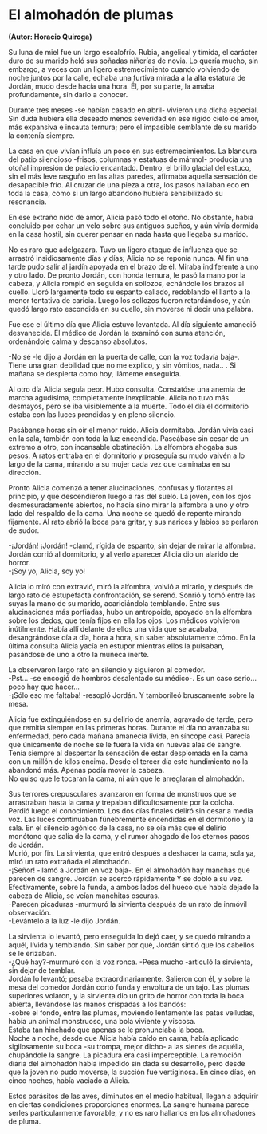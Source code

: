 # El almohadón de plumas

**(Autor: Horacio Quiroga)**

Su luna de miel fue un largo escalofrío. Rubia, angelical y tímida, el
carácter duro de su marido heló sus soñadas niñerías de novia. Lo
quería mucho, sin embargo, a veces con un ligero estremecimiento cuando
volviendo de noche juntos por la calle, echaba una furtiva mirada a la
alta estatura de Jordán, mudo desde hacía una hora. Él, por su parte,
la amaba profundamente, sin darlo a conocer.

Durante tres meses -se habían casado en abril- vivieron una dicha
especial. Sin duda hubiera ella deseado menos severidad en ese rígido
cielo de amor, más expansiva e incauta ternura; pero el impasible
semblante de su marido la contenía siempre.

La casa en que vivían influía un poco en sus estremecimientos. La
blancura del patio silencioso -frisos, columnas y estatuas de mármol-
producía una otoñal impresión de palacio encantado. Dentro, el brillo
glacial del estuco, sin el más leve rasguño en las altas paredes,
afirmaba aquella sensación de desapacible frío. Al cruzar de una pieza
a otra, los pasos hallaban eco en toda la casa, como si un largo
abandono hubiera sensibilizado su resonancia.

En ese extraño nido de amor, Alicia pasó todo el otoño. No obstante,
había concluido por echar un velo sobre sus antiguos sueños, y aún
vivía dormida en la casa hostil, sin querer pensar en nada hasta que
llegaba su marido.

No es raro que adelgazara. Tuvo un ligero ataque de influenza que se
arrastró insidiosamente días y días; Alicia no se reponía nunca. Al fin
una tarde pudo salir al jardín apoyada en el brazo de él. Miraba
indiferente a uno y otro lado. De pronto Jordán, con honda ternura, le
pasó la mano por la cabeza, y Alicia rompió en seguida en sollozos,
echándole los brazos al cuello. Lloró largamente todo su espanto
callado, redoblando el llanto a la menor tentativa de caricia. Luego
los sollozos fueron retardándose, y aún quedó largo rato escondida en
su cuello, sin moverse ni decir una palabra.

Fue ese el último día que Alicia estuvo levantada. Al día siguiente
amaneció desvanecida. El médico de Jordán la examinó con suma atención,
ordenándole calma y descanso absolutos.

-No sé -le dijo a Jordán en la puerta de calle, con la voz todavía
baja-. Tiene una gran debilidad que no me explico, y sin vómitos,
nada.. . Si mañana se despierta como hoy, llámeme enseguida.

Al otro día Alicia seguía peor. Hubo consulta. Constatóse una anemia de
marcha agudísima, completamente inexplicable. Alicia no tuvo más
desmayos, pero se iba visiblemente a la muerte. Todo el día el
dormitorio estaba con las luces prendidas y en pleno silencio.

Pasábanse horas sin oír el menor ruido. Alicia dormitaba. Jordán vivía
casi en la sala, también con toda la luz encendida. Paseábase sin cesar
de un extremo a otro, con incansable obstinación. La alfombra ahogaba
sus pesos. A ratos entraba en el dormitorio y proseguía su mudo vaivén
a lo largo de la cama, mirando a su mujer cada vez que caminaba en su
dirección.

Pronto Alicia comenzó a tener alucinaciones, confusas y flotantes al
principio, y que descendieron luego a ras del suelo. La joven, con los
ojos desmesuradamente abiertos, no hacía sino mirar la alfombra a uno y
otro lado del respaldo de la cama. Una noche se quedó de repente
mirando fijamente. Al rato abrió la boca para gritar, y sus narices y
labios se perlaron de sudor.

-¡Jordán! ¡Jordán! -clamó, rígida de espanto, sin dejar de mirar la
alfombra.  
Jordán corrió al dormitorio, y al verlo aparecer Alicia dio un alarido
de horror.  
-¡Soy yo, Alicia, soy yo!

Alicia lo miró con extravió, miró la alfombra, volvió a mirarlo, y
después de largo rato de estupefacta confrontación, se serenó. Sonrió y
tomó entre las suyas la mano de su marido, acariciándola temblando.
Entre sus alucinaciones más porfiadas, hubo un antropoide, apoyado en
la alfombra sobre los dedos, que tenía fijos en ella los ojos.
Los médicos volvieron inútilmente. Había allí delante de ellos una vida
que se acababa, desangrándose día a día, hora a hora, sin saber
absolutamente cómo. En la última consulta Alicia yacía en estupor
mientras ellos la pulsaban, pasándose de uno a otro la muñeca inerte.

La observaron largo rato en silencio y siguieron al comedor.  
-Pst... -se encogió de hombros desalentado su médico-. Es un caso
serio... poco hay que hacer...  
-¡Sólo eso me faltaba! -resopló Jordán. Y tamborileó bruscamente sobre
la mesa.

Alicia fue extinguiéndose en su delirio de anemia, agravado de tarde,
pero que remitía siempre en las primeras horas. Durante el día no
avanzaba su enfermedad, pero cada mañana amanecía lívida, en síncope
casi. Parecía que únicamente de noche se le fuera la vida en nuevas
alas de sangre. Tenía siempre al despertar la sensación de estar
desplomada en la cama con un millón de kilos encima. Desde el tercer
día este hundimiento no la abandonó más. Apenas podía mover la cabeza.  
No quiso que le tocaran la cama, ni aún que le arreglaran el almohadón.

Sus terrores crepusculares avanzaron en forma de monstruos que se
arrastraban hasta la cama y trepaban dificultosamente por la colcha.  
Perdió luego el conocimiento. Los dos días finales deliró sin cesar a
media voz. Las luces continuaban fúnebremente encendidas en el
dormitorio y la sala. En el silencio agónico de la casa, no se oía más
que el delirio monótono que salía de la cama, y el rumor ahogado de los
eternos pasos de Jordán.  
Murió, por fin. La sirvienta, que entró después a deshacer la cama,
sola ya, miró un rato extrañada el almohadón.  
-¡Señor! -llamó a Jordán en voz baja-. En el almohadón hay manchas que
parecen de sangre. Jordán se acercó rápidamente Y se dobló a su vez.  
Efectivamente, sobre la funda, a ambos lados dél hueco que había dejado
la cabeza de Alicia, se veían manchitas oscuras.  
-Parecen picaduras -murmuró la sirvienta después de un rato de inmóvil
observación.  
-Levántelo a la luz -le dijo Jordán.

La sirvienta lo levantó, pero enseguida lo dejó caer, y se quedó
mirando a aquél, lívida y temblando. Sin saber por qué, Jordán sintió
que los cabellos se le erizaban.  
-¿Qué hay?-murmuró con la voz ronca. -Pesa mucho -articuló la
sirvienta, sin dejar de temblar.  
Jordán lo levantó; pesaba extraordinariamente. Salieron con él, y sobre
la mesa del comedor Jordán cortó funda y envoltura de un tajo. Las
plumas superiores volaron, y la sirvienta dio un grito de horror con
toda la boca abierta, llevándose las manos crispadas a los bandós:  
-sobre el fondo, entre las plumas, moviendo lentamente las patas
velludas, había un animal monstruoso, una bola viviente y viscosa.  
Estaba tan hinchado que apenas se le pronunciaba la boca.  
Noche a noche, desde que Alicia había caído en cama, había aplicado
sigilosamente su boca -su trompa, mejor dicho- a las sienes de aquélla,
chupándole la sangre. La picadura era casi imperceptible. La remoción
diaria del almohadón había impedido sin dada su desarrollo, pero desde
que la joven no pudo moverse, la succión fue vertiginosa. En cinco
días, en cinco noches, había vaciado a Alicia.

Estos parásitos de las aves, diminutos en el medio habitual, llegan a
adquirir en ciertas condiciones proporciones enormes. La sangre humana
parece serles particularmente favorable, y no es raro hallarlos en los
almohadones de pluma.